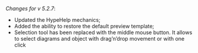 _Changes for v 5.2.7_:
- Updated the HypeHelp mechanics;
- Added the ability to restore the default preview template;
- Selection tool has been replaced with the middle mouse button. It allows to select diagrams and object with drag’n’drop movement or with one click
